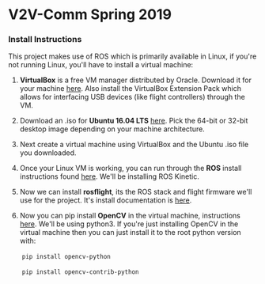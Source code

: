 # V2V-Comm Spring 2019

### Install Instructions

This project makes use of ROS which is primarily available in Linux, if you're not running Linux, you'll have to install a virtual machine:

1. **VirtualBox** is a free VM manager distributed by Oracle. Download it for your machine [here](https://www.virtualbox.org/wiki/Downloads). Also install the VirtualBox Extension Pack which allows for interfacing USB devices (like flight controllers) through the VM.

2. Download an .iso for **Ubuntu 16.04 LTS** [here](http://releases.ubuntu.com/16.04/). Pick the 64-bit or 32-bit desktop image depending on your machine architecture.

3. Next create a virtual machine using VirtualBox and the Ubuntu .iso file you downloaded.

4. Once your Linux VM is working, you can run through the **ROS** install instructions found [here](http://wiki.ros.org/kinetic/Installation/Ubuntu). We'll be installing ROS Kinetic.

5. Now we can install **rosflight**, its the ROS stack and flight firmware we'll use for the project. It's install documentation is [here](http://docs.rosflight.org/en/latest/user-guide/ros-setup/).

6. Now you can pip install **OpenCV** in the virtual machine, instructions [here](https://www.pyimagesearch.com/2018/09/19/pip-install-opencv/). We'll be using python3. If you're just installing OpenCV in the virtual machine then you can just install it to the root python version with:

   ​	`pip install opencv-python` 

   ​	`pip install opencv-contrib-python`

